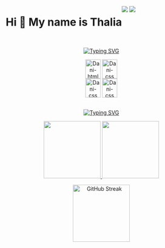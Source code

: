 <div style="display:flex" align="center" flex-direction:"row" >

Hi 👋 My name is Thalia
================================

<a href = "mailto:thaliadani2@gmail.com"><img src="https://img.shields.io/badge/Gmail-D14836?style=for-the-badge&logo=gmail&logoColor=white" target="_blank"></a>
<a href="https://www.linkedin.com/in/thalia-danielle-21b968221/" target="_blank"><img src="https://img.shields.io/badge/LinkedIn-0077B5?style=for-the-badge&logo=linkedin&logoColor=white" target="_blank"></a> 
  
 </div>

<div style="display: inline_block" align="center"><br>
  
  <a href="https://git.io/typing-svg"><img src="https://readme-typing-svg.herokuapp.com?font=Times+New+Roman&size=24&pause=1000&color=FF6E96&background=282A36&center=true&vCenter=true&width=1000&lines=Technology+Stack" alt="Typing SVG" /></a>
  
  <img align="center" alt="Dani-html" height="50" width="40" src="https://cdn.jsdelivr.net/gh/devicons/devicon/icons/html5/html5-original.svg">
  <img align="center" alt="Dani-css" height="50" width="40" src="https://cdn.jsdelivr.net/gh/devicons/devicon/icons/css3/css3-original.svg"> 
  <br>
  <img align="center" alt="Dani-css" height="50" width="40" src="https://cdn.jsdelivr.net/gh/devicons/devicon/icons/sass/sass-original.svg"> 
  <img align="center" alt="Dani-css" height="50" width="40" src="https://cdn.jsdelivr.net/gh/devicons/devicon@latest/icons/tailwindcss/tailwindcss-original.svg" />

</div>

<div style="display: inline_block" align="center"><br>
 
<a href="https://git.io/typing-svg"><img src="https://readme-typing-svg.herokuapp.com?font=Times+New+Roman&size=24&pause=1000&color=FF6E96&background=282A36&center=true&vCenter=true&width=1000&lines=My+Github+Status" alt="Typing SVG" /></a>

  <a href="https://github.com/thaliadani">
    <img height="150em" src="https://github-readme-stats.vercel.app/api?username=thaliadani&show_icons=true&theme=dracula"/>
    <img height="150em" src="https://github-readme-stats.vercel.app/api/top-langs/?username=thaliadani&layout=compact&show_icons=true&theme=dracula"/>
    
  <a href="https://git.io/streak-stats"><img  height="150em" src="https://github-readme-streak-stats.herokuapp.com?user=thaliadani&theme=dracula&border_radius=4.3&locale=en_US&date_format=j%20M%5B%20Y%5D" alt="GitHub Streak" /></a>
    
  </a>

</div>
